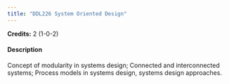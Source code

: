 ```yaml
---
title: "DDL226 System Oriented Design"
---
```

**Credits:** 2 (1-0-2)

#### Description
Concept of modularity in systems design; Connected and interconnected systems; Process models in systems design, systems design approaches.